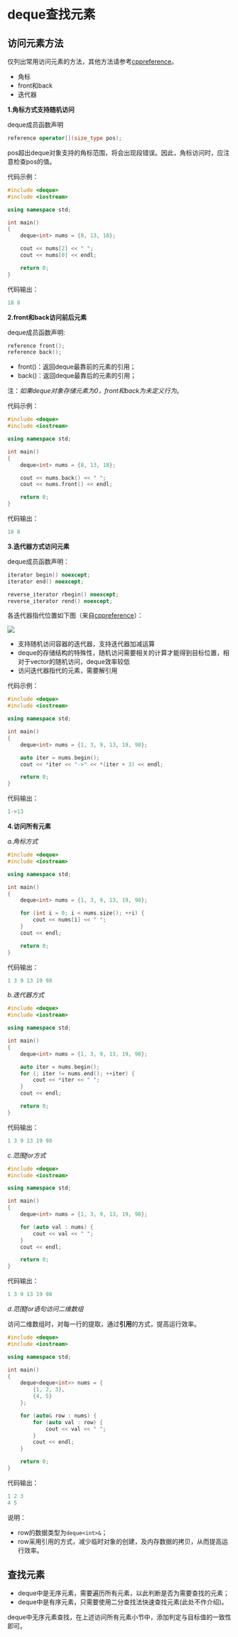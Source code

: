 # deque查找元素

## 访问元素方法

仅列出常用访问元素的方法，其他方法请参考[cppreference](https://en.cppreference.com/w/cpp/container/deque)。

* 角标
* front和back
* 迭代器

**1.角标方式支持随机访问**

deque成员函数声明

```c++
reference operator[](size_type pos);
```

pos超出deque对象支持的角标范围，将会出现段错误。因此，角标访问时，应注意检查pos的值。

代码示例：

```c++
#include <deque>
#include <iostream>

using namespace std;

int main()
{
    deque<int> nums = {8, 13, 18};

    cout << nums[2] << " ";
    cout << nums[0] << endl;

    return 0;
}
```

代码输出：

```c++
18 8
```

**2.front和back访问前后元素**

deque成员函数声明:

```c++
reference front();
reference back();
```

* front()：返回deque最靠前的元素的引用；
* back()：返回deque最靠后的元素的引用；

注：*如果deque对象存储元素为0，front和back为未定义行为*。

代码示例：

```c++
#include <deque>
#include <iostream>

using namespace std;

int main()
{
    deque<int> nums = {8, 13, 18};

    cout << nums.back() << " ";
    cout << nums.front() << endl;

    return 0;
}
```

代码输出：

```c++
18 8
```

**3.迭代器方式访问元素**

deque成员函数声明：

```c++
iterator begin() noexcept;
iterator end() noexcept;

reverse_iterator rbegin() noexcept;
reverse_iterator rend() noexcept;
```

各迭代器指代位置如下图（来自[cppreference](https://en.cppreference.com/w/cpp/container/deque/rbegin)）：

![](../../../images/stl/range-rbegin-rend.svg)

* 支持随机访问容器的迭代器，支持迭代器加减运算
* deque的存储结构的特殊性，随机访问需要相关的计算才能得到目标位置，相对于vector的随机访问，deque效率较低
* 访问迭代器指代的元素，需要解引用

代码示例：

```c++
#include <deque>
#include <iostream>

using namespace std;

int main()
{
    deque<int> nums = {1, 3, 9, 13, 19, 98};

    auto iter = nums.begin();
    cout << *iter << "->" << *(iter + 3) << endl;

    return 0;
}
```

代码输出：

```c++
1->13
```

**4.访问所有元素**

*a.角标方式*

```c++
#include <deque>
#include <iostream>

using namespace std;

int main()
{
    deque<int> nums = {1, 3, 9, 13, 19, 98};

    for (int i = 0; i < nums.size(); ++i) {
        cout << nums[i] << " ";
    }
    cout << endl;

    return 0;
}
```

代码输出：

```c++
1 3 9 13 19 98
```

*b.迭代器方式*

```c++
#include <deque>
#include <iostream>

using namespace std;

int main()
{
    deque<int> nums = {1, 3, 9, 13, 19, 98};

    auto iter = nums.begin();
    for (; iter != nums.end(); ++iter) {
        cout << *iter << " ";
    }
    cout << endl;

    return 0;
}
```

代码输出：

```c++
1 3 9 13 19 98
```

*c.范围for方式*

```c++
#include <deque>
#include <iostream>

using namespace std;

int main()
{
    deque<int> nums = {1, 3, 9, 13, 19, 98};

    for (auto val : nums) {
        cout << val << " ";
    }
    cout << endl;

    return 0;
}
```

代码输出：

```c++
1 3 9 13 19 98
```

*d.范围for语句访问二维数组*

访问二维数组时，对每一行的提取，通过**引用**的方式，提高运行效率。

```c++
#include <deque>
#include <iostream>

using namespace std;

int main()
{
    deque<deque<int>> nums = {
        {1, 2, 3},
        {4, 5}
    };

    for (auto& row : nums) {
        for (auto val : row) {
            cout << val << " ";
        }
        cout << endl;
    }

    return 0;
}
```

代码输出：

```c++
1 2 3
4 5
```

说明：

* row的数据类型为`deque<int>&`；
* row采用引用的方式，减少临时对象的创建，及内存数据的拷贝，从而提高运行效率。

## 查找元素

* deque中是无序元素，需要遍历所有元素，以此判断是否为需要查找的元素；
* deque中是有序元素，只需要使用二分查找法快速查找元素(此处不作介绍)。

deque中无序元素查找，在上述访问所有元素小节中，添加判定与目标值的一致性即可。
